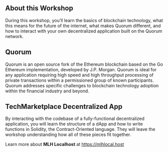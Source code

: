 ## About this Workshop
During this workshop, you’ll learn the basics of blockchain technology, what this means for the future of the internet, what makes Quorum different, and how to interact with your own decentralized application built on the Quorum network.

## Quorum
Quorum is an open source fork of the Ethereum blockchain based on the Go Ethereum implementation, developed by J.P. Morgan. Quorum is ideal for any application requiring high speed and high throughput processing of private transactions within a permissioned group of known participants. Quorum addresses specific challenges to blockchain technology adoption within the financial industry and beyond.

## TechMarketplace Decentralized App
By interacting with the codebase of a fully-functional decentralized application, you will learn the structure of a dApp and how to write functions in Solidity, the Contract-Oriented language. They will leave the workshop understanding how all of these pieces fit together.

Learn more about **MLH Localhost** at https://mlhlocal.host